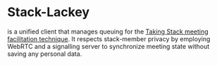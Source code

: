 # Stack-Lackey

is a unified client that manages queuing for the [Taking Stack meeting facilitation technique](https://cultivate.coop/wiki/Taking_Stack_%28Meeting_Facilitation_Technique%29). It respects stack-member privacy by employing WebRTC and a signalling server to synchronize meeting state without saving any personal data.

